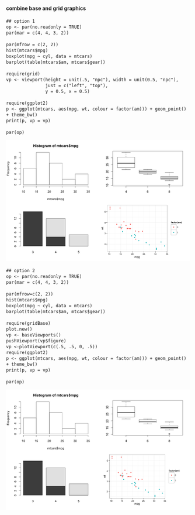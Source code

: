 #### combine base and grid graphics

```
## option 1
op <- par(no.readonly = TRUE)
par(mar = c(4, 4, 3, 2))

par(mfrow = c(2, 2))
hist(mtcars$mpg)
boxplot(mpg ~ cyl, data = mtcars)
barplot(table(mtcars$am, mtcars$gear))

require(grid)
vp <- viewport(height = unit(.5, "npc"), width = unit(0.5, "npc"), 
               just = c("left", "top"), 
               y = 0.5, x = 0.5)

require(ggplot2)
p <- ggplot(mtcars, aes(mpg, wt, colour = factor(am))) + geom_point() + theme_bw()
print(p, vp = vp)

par(op)
```

![option1](https://raw.githubusercontent.com/raredd/rgraphics/master/figure/option1.png)

```
## option 2
op <- par(no.readonly = TRUE)
par(mar = c(4, 4, 3, 2))

par(mfrow=c(2, 2))
hist(mtcars$mpg)
boxplot(mpg ~ cyl, data = mtcars)
barplot(table(mtcars$am, mtcars$gear))

require(gridBase)
plot.new()
vp <- baseViewports()
pushViewport(vp$figure)
vp <-plotViewport(c(.5, .5, 0, .5))
require(ggplot2)
p <- ggplot(mtcars, aes(mpg, wt, colour = factor(am))) + geom_point() + theme_bw()
print(p, vp = vp)

par(op)
```

![option2](https://raw.githubusercontent.com/raredd/rgraphics/master/figure/option2.png)